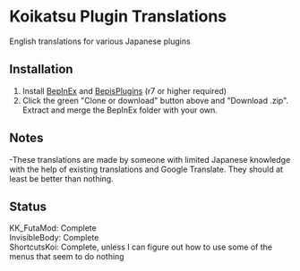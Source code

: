 # Koikatsu Plugin Translations
English translations for various Japanese plugins

## Installation
1. Install [BepInEx](https://github.com/BepInEx/BepInEx/releases) and [BepisPlugins](https://github.com/bbepis/BepisPlugins/releases) (r7 or higher required)  
2. Click the green "Clone or download" button above and "Download .zip". Extract and merge the BepInEx folder with your own.

## Notes
-These translations are made by someone with limited Japanese knowledge with the help of existing translations and Google Translate. They should at least be better than nothing.

## Status
KK_FutaMod: Complete  
InvisibleBody: Complete  
ShortcutsKoi: Complete, unless I can figure out how to use some of the menus that seem to do nothing  
